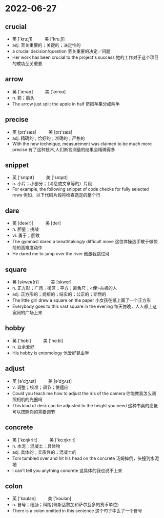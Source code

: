 # 2022-06-27

## crucial
- 英 ['kruːʃl] 　 　 美 ['kruːʃl] 　 　
- adj. 至关重要的；关键的；决定性的
- a crucial decision/question 至关重要的决定／问题
- Her work has been crucial to the project's success 她的工作对于这个项目的成功至关重要

## arrow
- 英 ['ærəʊ] 　 　 美 ['æroʊ] 　 　
- n. 箭；箭头
- The arrow just split the apple in half 箭把苹果分成两半

## precise
- 英 [prɪ'saɪs] 　 　 美 [prɪ'saɪs] 　 　
- adj. 精确的；恰好的；准确的；严格的
- With the new technique, measurement was claimed to be much more precise 有了这种技术,人们断言测量的结果会精确得多

## snippet
- 英 ['snɪpɪt] 　 　 美 ['snɪpɪt] 　 　
- n. 小片；小部分；（消息或文章等的）片段
- For example, the following snippet of code checks for fully selected rows 例如，以下代码片段将检查选定的整个行

## dare
- 英 [deə(r)] 　 　 美 [der] 　 　
- n. 胆量；挑战
- vi. 勇于；胆敢
- The gymnast dared a breathtakingly difficult move 这位体操选手敢于做惊险的高难度动作
- He dared me to jump over the river 他激我跳过河
  
## square
- 英 [skweə(r)] 　 　 美 [skwer] 　 　
- n. 正方形；广场；街区；平方；直角尺；<俚>古板的人
- adj. 正方形的；规矩的；结实的；公正的；断然的
- The little girl drew a square on the paper 小女孩在纸上画了一个正方形
- Everybody goes to this vast square in the evening 每天傍晚，人人都上这宽阔的广场上来

## hobby
- 英 ['hɒbi] 　 　 美 ['hɑːbi] 　 　
- n. 业余爱好
- His hobby is entomology 他爱好昆虫学

## adjust
- 英 [ə'dʒʌst] 　 　 美 [ə'dʒʌst] 　 　
- v. 调整；校准；调节；使适应
- Could you teach me how to adjust the iris of the camera 你能教我怎么调照相机的光圈吗
- This kind of desk can be adjusted to the height you need 这种书桌的高低可以按照你的需要调节

## concrete
- 英 ['kɒŋkriːt] 　 　 美 ['kɑːŋkriːt]
- n. 水泥；混凝土；具体物
- adj. 具体的；实质性的；混凝土的
- Tom tumbled over and hit his head on the concrete 汤姆摔倒，头撞到水泥地
- I can't tell you anything concrete 这具体的我也说不上来

## colon
- 英 ['kəʊlən] 　 　 美 ['koʊlən] 　 　
- n. 冒号；结肠；科朗(哥斯达黎加和萨尔瓦多的货币单位)
- There is a colon omitted in this sentence 这个句子中丢了一个冒号
